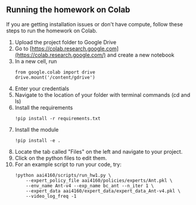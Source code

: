 ## Running the homework on Colab

If you are getting installation issues or don't have compute, follow these steps to run the homework on Colab.

1. Upload the project folder to Google Drive
2. Go to [https://colab.research.google.com](https://colab.research.google.com/) and create a new notebook
3. In a new cell, run
	```
	from google.colab import drive
	drive.mount('/content/gdrive')
	```
4. Enter your credentials
5. Navigate to the location of your folder with terminal commands (cd and ls)
6. Install the requirements
	```
	!pip install -r requirements.txt
	```
7. Install the module
	```
	!pip install -e .
	```
8. Locate the tab called "Files" on the left and navigate to your project.
9. Click on the python files to edit them.
10. For an example script to run your code, try:
	```
	!python aai4160/scripts/run_hw1.py \
		--expert_policy_file aai4160/policies/experts/Ant.pkl \
		--env_name Ant-v4 --exp_name bc_ant --n_iter 1 \
		--expert_data aai4160/expert_data/expert_data_Ant-v4.pkl \
		--video_log_freq -1
	```
